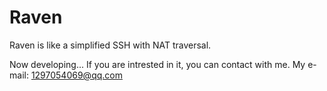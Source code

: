 # Raven
Raven is like a simplified SSH with NAT traversal.

Now developing...
If you are intrested in it, you can contact with me.
My e-mail: 1297054069@qq.com
